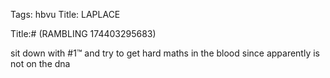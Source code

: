 Tags: hbvu
Title: LAPLACE
  
Title:# (RAMBLING 174403295683)  
  
sit down with #1™ and try to get hard maths in the blood since apparently is not on the dna